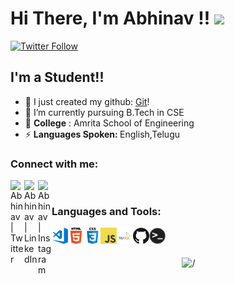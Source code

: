 # Hi There, I'm Abhinav !! <img src="https://raw.githubusercontent.com/MartinHeinz/MartinHeinz/master/wave.gif" width="30px">

[![Twitter Follow](https://img.shields.io/twitter/follow/Abhinav?color=1DA1F2&logo=twitter&style=for-the-badge)](https://twitter.com/RavellaAbhinav?s=08)

## I'm a Student!!

- 🔭 I just created my github: [Git][course]!
- 🌱 I’m currently pursuing B.Tech in CSE
- 🥅 <b>College</b> : Amrita School of Engineering
- ⚡ <b>Languages Spoken: </b> English,Telugu


### Connect with me:
 

[<img align="left" alt="Abhinav | Twitter" width="22px" src="https://cdn.jsdelivr.net/npm/simple-icons@v3/icons/twitter.svg" />][twitter]
[<img align="left" alt="Abhinav | LinkedIn" width="22px" src="https://cdn.jsdelivr.net/npm/simple-icons@v3/icons/linkedin.svg" />][linkedin]
[<img align="left" alt="Abhinav | Instagram" width="22px" src="https://cdn.jsdelivr.net/npm/simple-icons@v3/icons/instagram.svg" />][instagram]

<br />

### Languages and Tools:

[<img align="left" alt="Visual Studio Code" width="26px" src="https://raw.githubusercontent.com/github/explore/80688e429a7d4ef2fca1e82350fe8e3517d3494d/topics/visual-studio-code/visual-studio-code.png" />][webdevplaylist]
[<img align="left" alt="HTML5" width="26px" src="https://raw.githubusercontent.com/github/explore/80688e429a7d4ef2fca1e82350fe8e3517d3494d/topics/html/html.png" />][webdevplaylist]
[<img align="left" alt="CSS3" width="26px" src="https://raw.githubusercontent.com/github/explore/80688e429a7d4ef2fca1e82350fe8e3517d3494d/topics/css/css.png" />][cssplaylist]
[<img align="left" alt="JavaScript" width="26px" src="https://raw.githubusercontent.com/github/explore/80688e429a7d4ef2fca1e82350fe8e3517d3494d/topics/javascript/javascript.png" />][jsplaylist]
[<img align="left" alt="MySQL" width="26px" src="https://raw.githubusercontent.com/github/explore/80688e429a7d4ef2fca1e82350fe8e3517d3494d/topics/mysql/mysql.png" />][webdevplaylist]
[<img align="left" alt="GitHub" width="26px" src="https://raw.githubusercontent.com/github/explore/78df643247d429f6cc873026c0622819ad797942/topics/github/github.png" />][webdevplaylist]
[<img align="left" alt="Terminal" width="26px" src="https://raw.githubusercontent.com/github/explore/80688e429a7d4ef2fca1e82350fe8e3517d3494d/topics/terminal/terminal.png" />][webdevplaylist]
[](https://raw.githubusercontent.com/github/explore/80688e429a7d4ef2fca1e82350fe8e3517d3494d/topics/visual-studio-code/visual-studio-code.png)
<br />
<br />

<p align="center"> <img src="https://komarev.com/ghpvc/?username=ravellaabhinav" alt="/" /> </p>

[course]:  https://github.com/
[twitter]: https://twitter.com/RavellaAbhinav?s=08
[instagram]: https://www.instagram.com/abhinav.ravella_/
[linkedin]: https://www.linkedin.com/in/ravella-abhinav-9214721bb
[webdevplaylist]: https://code.visualstudio.com/
[jsplaylist]: https://code.visualstudio.com/
[cssplaylist]: https://code.visualstudio.com/
[reactplaylist]: https://code.visualstudio.com/
